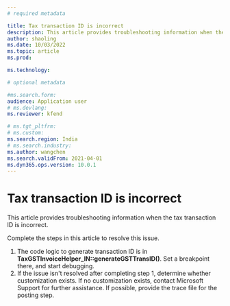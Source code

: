 ```yaml
---
# required metadata

title: Tax transaction ID is incorrect
description: This article provides troubleshooting information when the tax transaction ID is incorrect.
author: shaoling
ms.date: 10/03/2022
ms.topic: article
ms.prod: 

ms.technology: 

# optional metadata

#ms.search.form:
audience: Application user
# ms.devlang: 
ms.reviewer: kfend

# ms.tgt_pltfrm: 
# ms.custom: 
ms.search.region: India
# ms.search.industry: 
ms.author: wangchen
ms.search.validFrom: 2021-04-01
ms.dyn365.ops.version: 10.0.1
---
```


# Tax transaction ID is incorrect

This article provides troubleshooting information when the tax transaction ID is incorrect.

Complete the steps in this article to resolve this issue.

1. The code logic to generate transaction ID is in **TaxGSTInvoiceHelper_IN::generateGSTTransID()**. Set a breakpoint there, and start debugging.
2. If the issue isn't resolved after completing step 1, determine whether customization exists. If no customization exists, contact Microsoft Support for further assistance. If possible, provide the trace file for the posting step.
